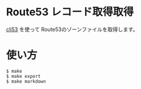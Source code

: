 # Route53 レコード取得取得

[cli53](https://github.com/barnybug/cli53) を使って Route53のゾーンファイルを取得します。

# 使い方

	$ make
	$ make export
	$ make markdown

